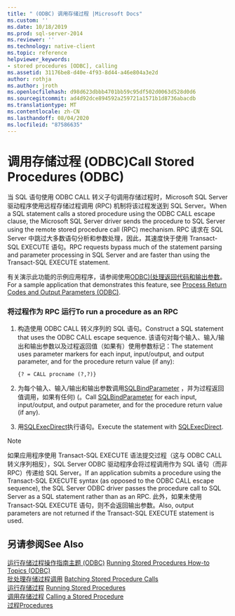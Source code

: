 ```yaml
---
title: " (ODBC) 调用存储过程 |Microsoft Docs"
ms.custom: ''
ms.date: 10/18/2019
ms.prod: sql-server-2014
ms.reviewer: ''
ms.technology: native-client
ms.topic: reference
helpviewer_keywords:
- stored procedures [ODBC], calling
ms.assetid: 31176be8-d40e-4f93-8d44-a46e804a3e2d
author: rothja
ms.author: jroth
ms.openlocfilehash: d98d623dbbb4701bb59c95df502d0063d528d0d6
ms.sourcegitcommit: ad4d92dce894592a259721a1571b1d8736abacdb
ms.translationtype: MT
ms.contentlocale: zh-CN
ms.lasthandoff: 08/04/2020
ms.locfileid: "87586635"
---
```

# <a name="call-stored-procedures-odbc"></a><span data-ttu-id="1c17b-102">调用存储过程 (ODBC)</span><span class="sxs-lookup"><span data-stu-id="1c17b-102">Call Stored Procedures (ODBC)</span></span>
  <span data-ttu-id="1c17b-103">当 SQL 语句使用 ODBC CALL 转义子句调用存储过程时，Microsoft SQL Server 驱动程序使用远程存储过程调用 (RPC) 机制将该过程发送到 SQL Server。</span><span class="sxs-lookup"><span data-stu-id="1c17b-103">When a SQL statement calls a stored procedure using the ODBC CALL escape clause, the Microsoft SQL Server driver sends the procedure to SQL Server using the remote stored procedure call (RPC) mechanism.</span></span> <span data-ttu-id="1c17b-104">RPC 请求在 SQL Server 中跳过大多数语句分析和参数处理，因此，其速度快于使用 Transact-SQL EXECUTE 语句。</span><span class="sxs-lookup"><span data-stu-id="1c17b-104">RPC requests bypass much of the statement parsing and parameter processing in SQL Server and are faster than using the Transact-SQL EXECUTE statement.</span></span>  
  
 <span data-ttu-id="1c17b-105">有关演示此功能的示例应用程序，请参阅使用[ODBC&#41;&#40;处理返回代码和输出参数](running-stored-procedures-process-return-codes-and-output-parameters.md)。</span><span class="sxs-lookup"><span data-stu-id="1c17b-105">For a sample application that demonstrates this feature, see [Process Return Codes and Output Parameters &#40;ODBC&#41;](running-stored-procedures-process-return-codes-and-output-parameters.md).</span></span>  
  
### <a name="to-run-a-procedure-as-an-rpc"></a><span data-ttu-id="1c17b-106">将过程作为 RPC 运行</span><span class="sxs-lookup"><span data-stu-id="1c17b-106">To run a procedure as an RPC</span></span>  
  
1.  <span data-ttu-id="1c17b-107">构造使用 ODBC CALL 转义序列的 SQL 语句。</span><span class="sxs-lookup"><span data-stu-id="1c17b-107">Construct a SQL statement that uses the ODBC CALL escape sequence.</span></span> <span data-ttu-id="1c17b-108">该语句对每个输入、输入/输出和输出参数以及过程返回值（如果有）使用参数标记：</span><span class="sxs-lookup"><span data-stu-id="1c17b-108">The statement uses parameter markers for each input, input/output, and output parameter, and for the procedure return value (if any):</span></span>  
  
    ```  
    {? = CALL procname (?,?)}  
    ```  
  
2.  <span data-ttu-id="1c17b-109">为每个输入、输入/输出和输出参数调用[SQLBindParameter](../native-client-odbc-api/sqlbindparameter.md) ，并为过程返回值调用，如果有任何)  (。</span><span class="sxs-lookup"><span data-stu-id="1c17b-109">Call [SQLBindParameter](../native-client-odbc-api/sqlbindparameter.md) for each input, input/output, and output parameter, and for the procedure return value (if any).</span></span>  
  
3.  <span data-ttu-id="1c17b-110">用[SQLExecDirect](https://go.microsoft.com/fwlink/?LinkId=58399)执行语句。</span><span class="sxs-lookup"><span data-stu-id="1c17b-110">Execute the statement with [SQLExecDirect](https://go.microsoft.com/fwlink/?LinkId=58399).</span></span>  
  
> [!NOTE]  
>  <span data-ttu-id="1c17b-111">如果应用程序使用 Transact-SQL EXECUTE 语法提交过程（这与 ODBC CALL 转义序列相反），SQL Server ODBC 驱动程序会将过程调用作为 SQL 语句（而非 RPC）传递给 SQL Server。</span><span class="sxs-lookup"><span data-stu-id="1c17b-111">If an application submits a procedure using the Transact-SQL EXECUTE syntax (as opposed to the ODBC CALL escape sequence), the SQL Server ODBC driver passes the procedure call to SQL Server as a SQL statement rather than as an RPC.</span></span> <span data-ttu-id="1c17b-112">此外，如果未使用 Transact-SQL EXECUTE 语句，则不会返回输出参数。</span><span class="sxs-lookup"><span data-stu-id="1c17b-112">Also, output parameters are not returned if the Transact-SQL EXECUTE statement is used.</span></span>  
  
## <a name="see-also"></a><span data-ttu-id="1c17b-113">另请参阅</span><span class="sxs-lookup"><span data-stu-id="1c17b-113">See Also</span></span>  
 <span data-ttu-id="1c17b-114">[运行存储过程操作指南主题 &#40;ODBC&#41;](../../database-engine/dev-guide/running-stored-procedures-how-to-topics-odbc.md) </span><span class="sxs-lookup"><span data-stu-id="1c17b-114">[Running Stored Procedures How-to Topics &#40;ODBC&#41;](../../database-engine/dev-guide/running-stored-procedures-how-to-topics-odbc.md) </span></span>  
 <span data-ttu-id="1c17b-115">[批处理存储过程调用](../native-client-odbc-stored-procedures/batching-stored-procedure-calls.md) </span><span class="sxs-lookup"><span data-stu-id="1c17b-115">[Batching Stored Procedure Calls](../native-client-odbc-stored-procedures/batching-stored-procedure-calls.md) </span></span>  
 <span data-ttu-id="1c17b-116">[运行存储过程](../native-client-odbc-stored-procedures/running-stored-procedures.md) </span><span class="sxs-lookup"><span data-stu-id="1c17b-116">[Running Stored Procedures](../native-client-odbc-stored-procedures/running-stored-procedures.md) </span></span>  
 <span data-ttu-id="1c17b-117">[调用存储过程](../native-client-odbc-stored-procedures/calling-a-stored-procedure.md) </span><span class="sxs-lookup"><span data-stu-id="1c17b-117">[Calling a Stored Procedure](../native-client-odbc-stored-procedures/calling-a-stored-procedure.md) </span></span>  
 [<span data-ttu-id="1c17b-118">过程</span><span class="sxs-lookup"><span data-stu-id="1c17b-118">Procedures</span></span>](../native-client-odbc-queries/executing-statements/procedures.md)  
  
  
